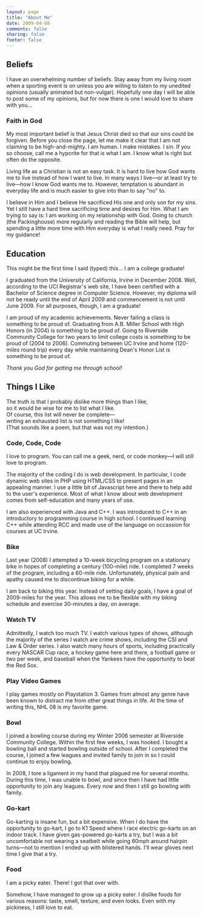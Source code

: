 ```yaml
---
layout: page
title: "About Me"
date: 2009-04-08
comments: false
sharing: false
footer: false
---
```


Beliefs
-------

I have an overwhelming number of beliefs. Stay away from my living room when a sporting event is on unless you are willing to listen to my unedited opinions (usually animated but non-vulgar). Hopefully one day I will be able to post some of my opinions, but for now there is one I would love to share with you...

### Faith in God

My most important belief is that Jesus Christ died so that our sins could be forgiven. Before you close the page, let me make it clear that I am not claiming to be high-and-mighty. I am human. I make mistakes. I sin. If you so choose, call me a hypcrite for that is what I am. I know what is right but often do the opposite.

Living life as a Christian is not an easy task. It is hard to live how God wants me to live instead of how I want to live. In many ways I live—or at least try to live—how I know God wants me to. However, temptation is abundant in everyday life and is much easier to give into than to say "no" to.

I believe in Him and I believe He sacrificed His one and only son for my sins. Yet I still have a hard time sacrificing time and desires for Him. What I am trying to say is: I am working on my relationship with God. Going to church (the Packinghouse) more regularly and reading the Bible will help, but spending a little more time with Him everyday is what I really need. Pray for my guidance!

Education
---------

This might be the first time I said (typed) this... I am a college graduate!

I graduated from the University of California, Irvine in December 2008. Well, according to the UCI Registrar's web site, I have been certified with a Bachelor of Science degree in Computer Science. However, my diploma will not be ready until the end of April 2009 and commencement is not until June 2009. For all purposes, though, I am a graduate!

I am proud of my academic achievements. Never failing a class is something to be proud of. Graduating from A.B. Miller School with High Honors (in 2004) is something to be proud of. Going to Riverside Community College for two years to limit college costs is something to be proud of (2004 to 2006). Commuting between UC Irvine and home (120-miles round trip) every day while maintaining Dean's Honor List is something to be proud of.

*Thank you God for getting me through school!*

Things I Like
-------------

The truth is that I probably dislike more things than I like,  
so it would be wise for me to list what I like.  
Of course, this list will never be complete—  
writing an exhausted list is not something I like!  
(That sounds like a poem, but that was not my intention.)  

### Code, Code, Code

I love to program. You can call me a geek, nerd, or code monkey—I will still love to program.

The majority of the coding I do is web development. In particular, I code dynamic web sites in PHP using HTML/CSS to present pages in an appealing manner. I use a little bit of Javascript here and there to help add to the user's experience. Most of what I know about web development comes from self-education and many years of use.

I am also experienced with Java and C++. I was introduced to C++ in an introductory to programming course in high school. I continued learning C++ while attending RCC and made use of the language on occassion for courses at UC Irvine.

### Bike

Last year (2008) I attempted a 10-week bicycling program on a stationary bike in hopes of completing a century (100-mile) ride. I completed 7 weeks of the program, including a 60-mile ride. Unfortunately, physical pain and apathy caused me to discontinue biking for a while.

I am back to biking this year. Instead of setting daily goals, I have a goal of 2009-miles for the year. This allows me to be flexible with my biking schedule and exercise 30-minutes a day, on average.

### Watch TV

Admittedly, I watch too much TV. I watch various types of shows, although the majority of the series I watch are crime shows, including the CSI and Law & Order series. I also watch many hours of sports, including practically every NASCAR Cup race, a hockey game here and there, a football game or two per week, and baseball when the Yankees have the opportunity to beat the Red Sox.

### Play Video Games

I play games mostly on Playstation 3. Games from almost any genre have been known to distract me from other great things in life. At the time of writing this, NHL 08 is my favorite game.

### Bowl
I joined a bowling course during my Winter 2006 semester at Riverside Community College. Within the first few weeks, I was hooked. I bought a bowling ball and started bowling outside of school. After I completed the course, I joined a few leagues and invited family to join in so I could continue to enjoy bowling.

In 2008, I tore a ligament in my hand that plagued me for several months. During this time, I was unable to bowl, and since then I have had little opportunity to join any leagues. Every now and then I still go bowling with family.

### Go-kart

Go-karting is insane fun, but a bit expensive. When I do have the opportunity to go-kart, I go to K1 Speed where I race electric go-karts on an indoor track. I have given gas-powered go-karts a try, but I was a bit uncomfortable not wearing a seatbelt while going 60mph around hairpin turns—not to mention I ended up with blistered hands. I'll wear gloves next time I give that a try.

### Food

I am a picky eater. There! I got that over with.

Somehow, I have managed to grow up a picky eater. I dislike foods for various reasons: taste, smell, texture, and even looks. Even with my pickiness, I still love to eat.